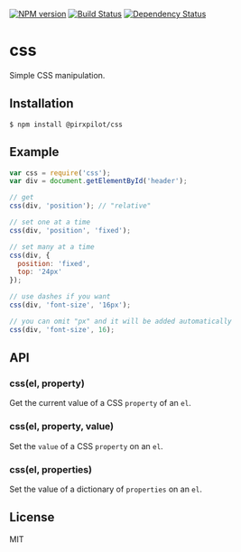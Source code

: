 [![NPM version][npm-image]][npm-url]
[![Build Status][build-image]][build-url]
[![Dependency Status][deps-image]][deps-url]

# css
  
  Simple CSS manipulation.

## Installation

    $ npm install @pirxpilot/css

## Example

```js
var css = require('css');
var div = document.getElementById('header');

// get
css(div, 'position'); // "relative"

// set one at a time
css(div, 'position', 'fixed');

// set many at a time
css(div, {
  position: 'fixed',
  top: '24px'
});

// use dashes if you want
css(div, 'font-size', '16px');

// you can omit "px" and it will be added automatically
css(div, 'font-size', 16);
```

## API

### css(el, property)
  
  Get the current value of a CSS `property` of an `el`.

### css(el, property, value)

  Set the `value` of a CSS `property` on an `el`.

### css(el, properties)

  Set the value of a dictionary of `properties` on an `el`.

## License

  MIT

[npm-image]: https://img.shields.io/npm/v/@pirxpilot/css
[npm-url]: https://npmjs.org/package/@pirxpilot/css

[build-url]: https://github.com/pirxpilot/css/actions/workflows/check.yaml
[build-image]: https://img.shields.io/github/actions/workflow/status/pirxpilot/css/check.yaml?branch=main

[deps-image]: https://img.shields.io/librariesio/release/npm/@pirxpilot/css
[deps-url]: https://libraries.io/npm/@pirxpilot%2Fcss
